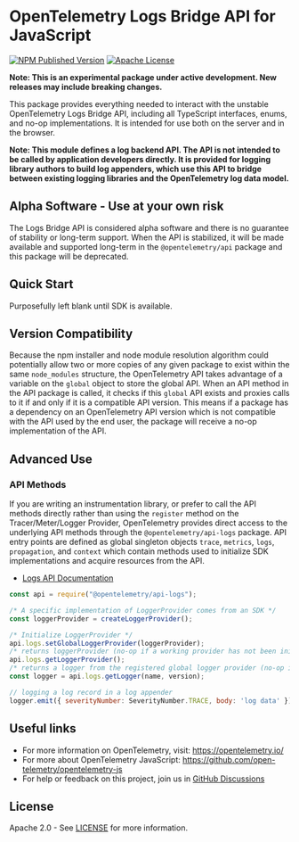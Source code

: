# OpenTelemetry Logs Bridge API for JavaScript

[![NPM Published Version][npm-img]][npm-url]
[![Apache License][license-image]][license-image]

**Note: This is an experimental package under active development. New releases may include breaking changes.**

This package provides everything needed to interact with the unstable OpenTelemetry Logs Bridge API, including all TypeScript interfaces, enums, and no-op implementations. It is intended for use both on the server and in the browser.

**Note: This module defines a log backend API. The API is not intended to be called by application developers directly.
It is provided for logging library authors to build log appenders, which use this API to bridge between existing
logging libraries and the OpenTelemetry log data model.**

## Alpha Software - Use at your own risk

The Logs Bridge API is considered alpha software and there is no guarantee of stability or long-term support. When the API is stabilized, it will be made available and supported long-term in the `@opentelemetry/api` package and this package will be deprecated.

## Quick Start

Purposefully left blank until SDK is available.

## Version Compatibility

Because the npm installer and node module resolution algorithm could potentially allow two or more copies of any given package to exist within the same `node_modules` structure, the OpenTelemetry API takes advantage of a variable on the `global` object to store the global API. When an API method in the API package is called, it checks if this `global` API exists and proxies calls to it if and only if it is a compatible API version. This means if a package has a dependency on an OpenTelemetry API version which is not compatible with the API used by the end user, the package will receive a no-op implementation of the API.

## Advanced Use

### API Methods

If you are writing an instrumentation library, or prefer to call the API methods directly rather than using the `register` method on the Tracer/Meter/Logger Provider, OpenTelemetry provides direct access to the underlying API methods through the `@opentelemetry/api-logs` package. API entry points are defined as global singleton objects `trace`, `metrics`, `logs`, `propagation`, and `context` which contain methods used to initialize SDK implementations and acquire resources from the API.

- [Logs API Documentation][logs-api-docs]

```javascript
const api = require("@opentelemetry/api-logs");

/* A specific implementation of LoggerProvider comes from an SDK */
const loggerProvider = createLoggerProvider();

/* Initialize LoggerProvider */
api.logs.setGlobalLoggerProvider(loggerProvider);
/* returns loggerProvider (no-op if a working provider has not been initialized) */
api.logs.getLoggerProvider();
/* returns a logger from the registered global logger provider (no-op if a working provider has not been initialized) */
const logger = api.logs.getLogger(name, version);

// logging a log record in a log appender
logger.emit({ severityNumber: SeverityNumber.TRACE, body: 'log data' });
```

## Useful links

- For more information on OpenTelemetry, visit: <https://opentelemetry.io/>
- For more about OpenTelemetry JavaScript: <https://github.com/open-telemetry/opentelemetry-js>
- For help or feedback on this project, join us in [GitHub Discussions][discussions-url]

## License

Apache 2.0 - See [LICENSE][license-url] for more information.

[discussions-url]: https://github.com/open-telemetry/opentelemetry-js/discussions
[license-url]: https://github.com/open-telemetry/opentelemetry-js/blob/main/LICENSE
[license-image]: https://img.shields.io/badge/license-Apache_2.0-green.svg?style=flat
[npm-url]: https://www.npmjs.com/package/@opentelemetry/api-logs
[npm-img]: https://badge.fury.io/js/%40opentelemetry%2Fapi-logs.svg
[logs-api-docs]: https://open-telemetry.github.io/opentelemetry-js/modules/_opentelemetry_api_logs.html
